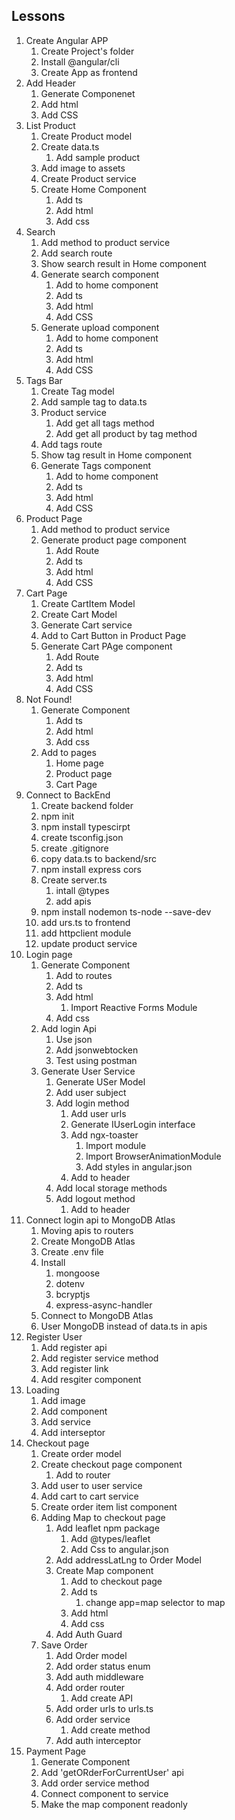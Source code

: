 ## Lessons
1. Create Angular APP
    1. Create Project's folder
    2. Install @angular/cli
    3. Create App as frontend
2. Add Header
    1. Generate Componenet
    2. Add html
    3. Add CSS
3. List Product
    1. Create Product model
    2. Create data.ts
        1. Add sample product
    3. Add image to assets
    4. Create Product service
    5. Create Home Component
        1. Add ts
        2. Add html
        3. Add css
4. Search
    1. Add method to product service
    2. Add search route
    3. Show search result in Home component
    4. Generate search component
        1. Add to home component
        2. Add ts
        3. Add html
        4. Add CSS
    5. Generate upload component
        1. Add to home component
        2. Add ts
        3. Add html
        4. Add CSS
5. Tags Bar
    1. Create Tag model
    2. Add sample tag to data.ts
    3. Product service
        1. Add get all tags method
        2. Add get all product by tag method
    4. Add tags route
    5. Show tag result in Home component
    6. Generate Tags component
        1. Add to home component
        2. Add ts
        3. Add html
        4. Add CSS
6. Product Page
    1. Add method to product service
    2. Generate product page component
        1. Add Route
        2. Add ts
        3. Add html
        4. Add CSS
7. Cart Page
    1. Create CartItem Model
    2. Create Cart Model
    3. Generate Cart service
    4. Add to Cart Button in Product Page
    5. Generate Cart PAge component
        1. Add Route
        2. Add ts
        3. Add html
        4. Add CSS
8. Not Found!
    1. Generate Component
        1. Add ts
        2. Add html
        3. Add css
    2. Add to pages
        1. Home page
        2. Product page
        3. Cart Page
9. Connect to BackEnd
    1. Create backend folder
    2. npm init
    3. npm install typescirpt
    4. create tsconfig.json
    5. create .gitignore
    6. copy data.ts to backend/src
    7. npm install express cors
    8. Create server.ts
        1. intall @types
        2. add apis
    9. npm install nodemon ts-node --save-dev
    10. add urs.ts to frontend
    11. add httpclient module
    12. update product service
10. Login page
    1. Generate Component
        1. Add to routes
        2. Add ts
        3. Add html
            1. Import Reactive Forms Module
        4. Add css
    2. Add login Api
        1. Use json
        2. Add jsonwebtocken
        3. Test using postman
    3. Generate User Service
        1. Generate USer Model
        2. Add user subject
        3. Add login method
            1. Add user urls
            2. Generate IUserLogin interface
            3. Add ngx-toaster
                1. Import module
                2. Import BrowserAnimationModule
                3. Add styles in angular.json
            4. Add to header
        4. Add local storage methods
        5. Add logout method
            1. Add to header
11. Connect login api to MongoDB Atlas
    1. Moving apis to routers
    2. Create MongoDB Atlas
    3. Create .env file
    4. Install
        1. mongoose
        2. dotenv
        3. bcryptjs
        4. express-async-handler
    5. Connect to MongoDB Atlas
    6. User MongoDB instead of data.ts in apis
12. Register User
    1. Add register api
    2. Add register service method
    3. Add register link
    4. Add resgiter component
13. Loading
    1. Add image
    2. Add component
    3. Add service
    4. Add interseptor
14. Checkout page
    1. Create order model
    2. Create checkout page component
        1. Add to router
    3. Add user to user service
    4. Add cart to cart service
    5. Create order item list component
    6. Adding Map to checkout page
        1. Add leaflet npm package
            1. Add @types/leaflet
            2. Add Css to angular.json
        2. Add addressLatLng to Order Model
        3. Create Map component
            1. Add to checkout page
            2. Add ts
                1. change app=map selector to map
            3. Add html
            4. Add css
        4. Add Auth Guard
    7. Save Order
        1. Add Order model
        2. Add order status enum
        3. Add auth middleware
        4. Add order router
            1. Add create API
        5. Add order urls to urls.ts
        7. Add order service
            1. Add create method
        8. Add auth interceptor
15. Payment Page
    1. Generate Component
    2. Add 'getORderForCurrentUser' api
    3. Add order service method
    4. Connect component to service
    5. Make the map component readonly